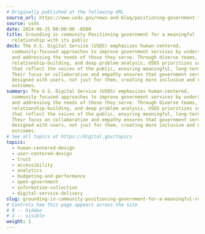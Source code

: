 ```yaml
---
# Originally published at the following URL
source_url: https://www.usds.gov/news-and-blog/positioning-government-for-a-meaningful-relationship-with-its-public
source: usds
date: 2024-06-25 00:00:00 -0500
title: Grounding in community Positioning government for a meaningful
  relationship with its public
deck: The U.S. Digital Service (USDS) emphasizes human-centered,
  community-focused approaches to improve government services by understanding
  and addressing the needs of those they serve. Through diverse teams,
  relationship-building, and deep problem analysis, USDS prioritizes solutions
  that reflect the voices of the public, ensuring meaningful, long-term impact.
  Their focus on collaboration and empathy ensures that government services are
  designed with users, not just for them, creating more inclusive and effective
  outcomes.
summary: The U.S. Digital Service (USDS) emphasizes human-centered,
  community-focused approaches to improve government services by understanding
  and addressing the needs of those they serve. Through diverse teams,
  relationship-building, and deep problem analysis, USDS prioritizes solutions
  that reflect the voices of the public, ensuring meaningful, long-term impact.
  Their focus on collaboration and empathy ensures that government services are
  designed with users, not just for them, creating more inclusive and effective
  outcomes.
# See all topics at https://digital.gov/topics
topics:
  - human-centered-design
  - user-centered-design
  - trust
  - accessibility
  - analytics
  - budgeting-and-performance
  - open-government
  - information-collection
  - digital-service-delivery
slug: grounding-in-community-positioning-government-for-a-meaningful-relationship-with-its-public
# Controls how this page appears across the site
# 0 -- hidden
# 1 -- visible
weight: 1
---
```

